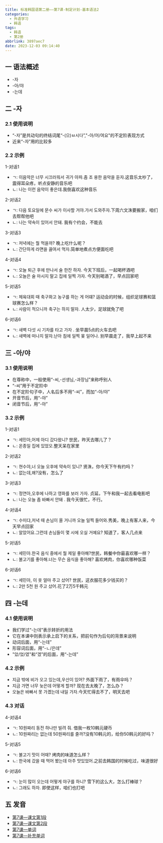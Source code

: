 ```yaml
---
title: 标准韩国语第二册——第7课-制定计划-基本语法2
categories:
  - 外语学习
  - 韩语
tags:
  - 韩语
  - 第2册
abbrlink: 3897aec7
date: 2023-12-03 09:14:40
---
```

## 一 语法概述

* -자
* -아/야
* -는데

<!--more-->

## 二 -자

### 2.1 使用说明

* “-자”是共动句的终结词尾“-(으)ㅂ시다”,"-아/어/여요"的不定阶表现方式
* 近来“-자”用的比较多

### 2.2 示例

1-对话1

* ㄱ: 이음악은 너무 시끄러워서 귀가 아파.좀 조 용한 음악을 듣자.这音乐太吵了，震得耳朵疼，听点安静的音乐吧
* ㄴ:  나는 이런 음악이 좋은데.我倒喜欢这种音乐

2-对话2

* ㄱ: 다음 토요일에 문수 씨가 이사할 거야.가서 도와주자.下周六文洙要搬家，咱们去帮帮他吧
* ㄴ:   나는 약속이 있어서 안돼. 我有个约会，不能去

3-对话3

* ㄱ:  저녁에는 뭘 먹을까? 晚上吃什么呢？
* ㄴ:  간단하게 라면을 끓여서 먹자.简单地煮点方便面吃吧

4-对话4

* ㄱ:  오늘 퇴근 후에 만나서 술 한잔 하자. 今天下班后，一起喝杯酒吧
* ㄴ:  오늘은 술 마시지 말고 집에 일찍 가자. 今天别喝酒了，早点回家吧

5-对话5

* ㄱ:  체육대회 때 축구화고 농구를 하는 게 어떄? 运动会的时候，组织足球赛和篮球赛怎么样？
* ㄴ:  사람이 적으니까 축구는 하지 말자. 人太少，足球就免了吧

6-对话6

* ㄱ: 새벽 다섯 시 기차를 타고 가자 . 坐早晨5点的火车去吧
* ㄴ:  새벽에 떠나지 말자.난아 침에 일찍 몾 일어나. 别早晨走了，我早上起不来

## 三 -아/야

### 3.1 使用说明

* 在尊称中，一般使用“-씨,-선생님,-과장님”来称呼别人
* “-씨”用于不定阶中
* 在不定阶句子中，人名后多不用“-씨”，而加“-아/야”
* 开音节后，用“-야”
* 闭音节后，用“-아”

### 3.2 示例

1-对话1

* ㄱ: 세민아,어제 아디 갔다왔니? 世民，昨天去哪儿了？
* ㄴ:  온종일 집에 있었오.整天呆在家里

2-对话2

* ㄱ:  쳔수야,너 오늘 오후에 약속이 있니? 贤洙，你今天下午有约吗？
* ㄴ:  없는데,왜?没有，怎么了

3-对话3

* ㄱ:  정연아,오후에 나하고 영화를 보러 가자. 贞延，下午和我一起去看电影吧
* ㄴ:  나는 오늘 좀 바빠서 안돼 . 我今天很忙，不行。

4-对话4

* ㄱ:  수미댜,저녁 때 손님이 올 거니까 오늘 일찍 들어와.秀美，晚上有客人来，今天早点回家
* ㄴ:  알았어요.그런데 손님들이 몇 시에 오실 거예요? 知道了，客人几点来

5-对话5

* ㄱ: 세민아.한국 음식 중에서 뭘 제일 좋아해?世民，韩餐中你最喜欢哪一样？
* ㄴ:  불고기를 좋아해.너는 무슨 음식을 좋아해? 喜欢烤肉，你喜欢哪种饭菜

6-对话6

* ㄱ:  세민아, 이 옷 얼마 주고 샀어? 世民，这衣服花多少钱买的？
* ㄴ:  2만 5천 원 주고 샀어.花了2万5千韩元

## 四 -는데

### 4.1 使用说明

* 我们学过“-는데”表示转折的用法
* 它在本课中则表示承上启下的关系，把前句作为后句的背景来说明
* 动词后面，用“-는데”
* 形容词后面，用“-ㄴ/은데”
* "았/었/였"和“겠”的后面，用“-는데”

### 4.2 示例

* 지금 밖에 비가 오고 있는데,우산이 있어? 外面下雨了，有雨伞吗？
* 지금 가면 너무 늦은데 어떻게 할까? 现在去太晚了，怎么办？
* 오늘은 바빠서 못 가곘는데 내일 가자.今天忙得去不了，明天去吧

### 4.3 对话

4-对话4

* ㄱ:  10원짜리 동전 하나만 빌려 줘. 借我一枚10韩元硬币
* ㄴ:  10원짜리는 없는데 50원짜리를 줄까?没有10韩元的，给你50韩元的好吗？

5-对话5

* ㄱ:  불고기 맛이 어때? 烤肉的味道怎么样？
* ㄴ:  한국에 갔을 때 먹어 봤는데 아주 맛있었어.之前去韩国的时候吃过，味道很好

6-对话6

* ㄱ:  눈이 많이 오는데 어떻게 야구를 하니? 雪下的这么大，怎么打棒球？
* ㄴ:  그래도 하자. 即使这样，咱们也打吧

## 五 发音


* [第7课—课文第1段][1]
* [第7课—课文第2段][2]
* [第7课—单词][3]
* [第7课—补充单词][4]



[1]:https://active.clewm.net/Es6zP9?qrurl=http://c3.clewm.net/Es6zP9&gtype=1&key=12e57176491f30cc401091452d294cb22b84280373
[2]:https://active.clewm.net/FhRrMn?qrurl=http://qr31.cn/FhRrMn&gtype=1&key=cb12f17d991d478d7010919e0b3c573d5268fe3401
[3]:https://active.clewm.net/CMuH8l?qrurl=http://qr31.cn/CMuH8l&gtype=1&key=8c9141756c85bb57201091a7e6a3d6dd7a82b2b441
[4]:https://active.clewm.net/CfkuAt?qrurl=http://qr31.cn/CfkuAt&gtype=1&key=05ae2179cf7f350590109154ed2a3e24cec20cd473